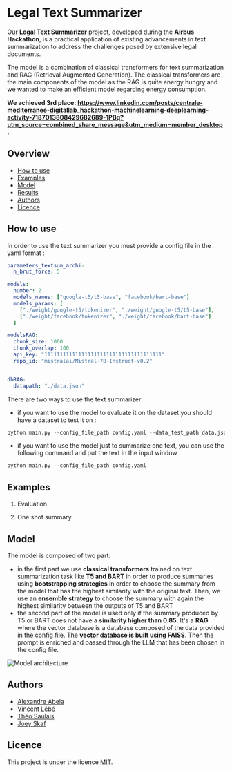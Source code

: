 # Legal Text Summarizer

Our **Legal Text Summarizer** project, developed during the **Airbus Hackathon**, is a practical application of existing advancements in text summarization to address the challenges posed by extensive legal documents.

The model is a combination of classical transformers for text summarization and RAG (Retrieval Augmented Generation). The classical transformers are the main components of the model as the RAG is quite energy hungry and we wanted to make an efficient model regarding energy consumption. 

**We achieved 3rd place: https://www.linkedin.com/posts/centrale-mediterranee-digitallab_hackathon-machinelearning-deeplearning-activity-7187013808429682689-1PBq?utm_source=combined_share_message&utm_medium=member_desktop.**

## Overview
- [How to use](#howtouse)
- [Examples](#examples)
- [Model](#model)
- [Results](#results)
- [Authors](#auteurs)
- [Licence](#licence)

## How to use

In order to use the text summarizer you must provide a config file in the yaml format :

```yaml
parameters_textsum_archi:
  n_brut_force: 5

models:
  number: 2
  models_names: ["google-t5/t5-base", "facebook/bart-base"]
  models_params: [
    ["./weight/google-t5/tokenizer", "./weight/google-t5/t5-base"],
    ["./weight/facebook/tokenizer", "./weight/facebook/bart-base"]
  ]

modelsRAG: 
  chunk_size: 1000
  chunk_overlap: 100
  api_key: "11111111111111111111111111111111111111"
  repo_id: "mistralai/Mistral-7B-Instruct-v0.2"


dbRAG: 
  datapath: "./data.json"
```

There are two ways to use the text summarizer: 
 - if you want to use the model to evaluate it on the dataset you should have a dataset to test it on : 
```python
python main.py --config_file_path config.yaml --data_test_path data.json --evaluation_mode
```
 - if you want to use the model just to summarize one text, you can use the following command and put the text in the input window 
```python
python main.py --config_file_path config.yaml 
```

## Examples

1. Evaluation 

2. One shot summary 

## Model

The model is composed of two part: 
 - in the first part we use **classical transformers** trained on text summarization task like **T5 and BART** in order to produce summaries using **bootstrapping strategies** in order to choose the summary from the model that has the highest similarity with the original text. Then, we use an **ensemble strategy** to choose the summary with again the highest similarity between the outputs of T5 and BART
 - the second part of the model is used only if the summary produced by T5 or BART does not have a **similarity higher than 0.85**. It's a **RAG** where the vector database is a database composed of the data provided in the config file. The **vector database is built using FAISS**. Then the prompt is enriched and passed through the LLM that has been chosen in the config file.

![Model architecture](model_architecture.png)

## Authors 

- [Alexandre Abela](https://github.com/alexandreabela)
- [Vincent Lébé](https://github.com/vlebe)
- [Théo Saulais](https://github.com/tsaulais)
- [Joey Skaf](https://github.com/jskaf34)

## Licence

This project is under the licence [MIT](https://opensource.org/license/mit).

